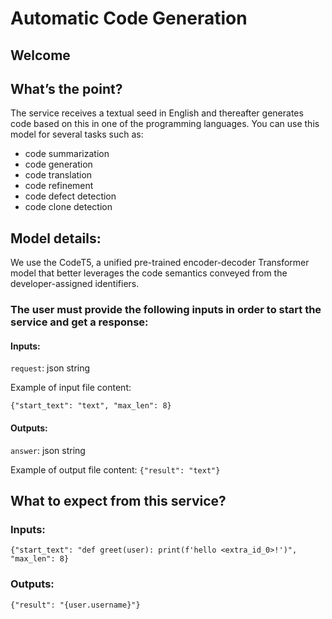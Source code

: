 # Automatic Code Generation
## Welcome
## What’s the point?
The service receives a textual seed in English and thereafter generates code based on this in one of the programming languages.
You can use this model for several tasks such as:
- code summarization
- code generation
- code translation
- code refinement
- code defect detection
- code clone detection

## Model details:
We use the CodeT5, a unified pre-trained encoder-decoder Transformer model that better leverages the code semantics conveyed from the developer-assigned identifiers.
### The user must provide the following inputs in order to start the service and get a response:
#### Inputs:
`request`: json string

Example of input file content:

`{"start_text": "text", "max_len": 8}`

#### Outputs:
`answer`: json string

Example of output file content:
`{"result": "text"}`

## What to expect from this service?
### Inputs:
`{"start_text": "def greet(user): print(f'hello <extra_id_0>!')", "max_len": 8}`

### Outputs:
`{"result": "{user.username}"}`
